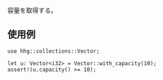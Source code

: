 容量を取得する。

## 使用例

```
use hhg::collections::Vector;

let u: Vector<i32> = Vector::with_capacity(10);
assert!(u.capacity() >= 10);
```
